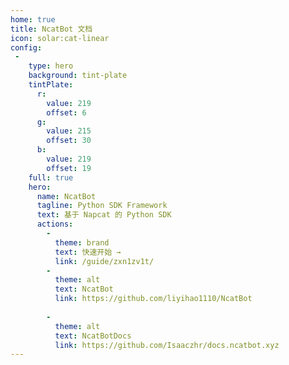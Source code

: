 ```yaml
---
home: true
title: NcatBot 文档
icon: solar:cat-linear
config:
 -
    type: hero
    background: tint-plate
    tintPlate:
      r:
        value: 219
        offset: 6
      g:
        value: 215
        offset: 30
      b:
        value: 219
        offset: 19
    full: true
    hero:
      name: NcatBot
      tagline: Python SDK Framework
      text: 基于 Napcat 的 Python SDK
      actions:
        -
          theme: brand
          text: 快速开始 →
          link: /guide/zxn1zv1t/
        -
          theme: alt
          text: NcatBot
          link: https://github.com/liyihao1110/NcatBot
        
        -
          theme: alt
          text: NcatBotDocs
          link: https://github.com/Isaaczhr/docs.ncatbot.xyz
---
```

